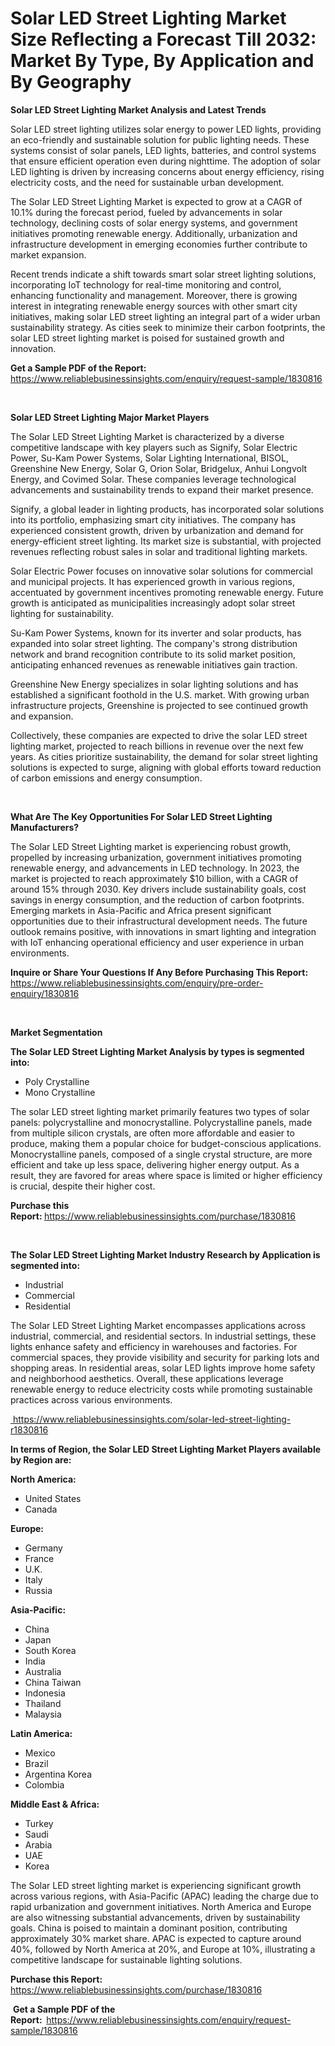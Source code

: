 <p><h1>Solar LED Street Lighting Market Size Reflecting a Forecast Till 2032: Market By Type, By Application and By Geography</h1></p><p><strong>Solar LED Street Lighting Market Analysis and Latest Trends</strong></p>
<p><p>Solar LED street lighting utilizes solar energy to power LED lights, providing an eco-friendly and sustainable solution for public lighting needs. These systems consist of solar panels, LED lights, batteries, and control systems that ensure efficient operation even during nighttime. The adoption of solar LED lighting is driven by increasing concerns about energy efficiency, rising electricity costs, and the need for sustainable urban development. </p><p>The Solar LED Street Lighting Market is expected to grow at a CAGR of 10.1% during the forecast period, fueled by advancements in solar technology, declining costs of solar energy systems, and government initiatives promoting renewable energy. Additionally, urbanization and infrastructure development in emerging economies further contribute to market expansion. </p><p>Recent trends indicate a shift towards smart solar street lighting solutions, incorporating IoT technology for real-time monitoring and control, enhancing functionality and management. Moreover, there is growing interest in integrating renewable energy sources with other smart city initiatives, making solar LED street lighting an integral part of a wider urban sustainability strategy. As cities seek to minimize their carbon footprints, the solar LED street lighting market is poised for sustained growth and innovation.</p></p>
<p><strong>Get a Sample PDF of the Report:&nbsp;</strong> <a href="https://www.reliablebusinessinsights.com/enquiry/request-sample/1830816?utm_campaign=3178&utm_medium=2&utm_source=Github&utm_content=ia&utm_term=16042025&utm_id=solar-led-street-lighting">https://www.reliablebusinessinsights.com/enquiry/request-sample/1830816</a></p>
<p>&nbsp;</p>
<p><strong>Solar LED Street Lighting Major Market Players</strong></p>
<p><p>The Solar LED Street Lighting Market is characterized by a diverse competitive landscape with key players such as Signify, Solar Electric Power, Su-Kam Power Systems, Solar Lighting International, BISOL, Greenshine New Energy, Solar G, Orion Solar, Bridgelux, Anhui Longvolt Energy, and Covimed Solar. These companies leverage technological advancements and sustainability trends to expand their market presence.</p><p>Signify, a global leader in lighting products, has incorporated solar solutions into its portfolio, emphasizing smart city initiatives. The company has experienced consistent growth, driven by urbanization and demand for energy-efficient street lighting. Its market size is substantial, with projected revenues reflecting robust sales in solar and traditional lighting markets.</p><p>Solar Electric Power focuses on innovative solar solutions for commercial and municipal projects. It has experienced growth in various regions, accentuated by government incentives promoting renewable energy. Future growth is anticipated as municipalities increasingly adopt solar street lighting for sustainability.</p><p>Su-Kam Power Systems, known for its inverter and solar products, has expanded into solar street lighting. The company's strong distribution network and brand recognition contribute to its solid market position, anticipating enhanced revenues as renewable initiatives gain traction.</p><p>Greenshine New Energy specializes in solar lighting solutions and has established a significant foothold in the U.S. market. With growing urban infrastructure projects, Greenshine is projected to see continued growth and expansion.</p><p>Collectively, these companies are expected to drive the solar LED street lighting market, projected to reach billions in revenue over the next few years. As cities prioritize sustainability, the demand for solar street lighting solutions is expected to surge, aligning with global efforts toward reduction of carbon emissions and energy consumption.</p></p>
<p>&nbsp;</p>
<p><strong>What Are The Key Opportunities For Solar LED Street Lighting Manufacturers?</strong></p>
<p><p>The Solar LED Street Lighting market is experiencing robust growth, propelled by increasing urbanization, government initiatives promoting renewable energy, and advancements in LED technology. In 2023, the market is projected to reach approximately $10 billion, with a CAGR of around 15% through 2030. Key drivers include sustainability goals, cost savings in energy consumption, and the reduction of carbon footprints. Emerging markets in Asia-Pacific and Africa present significant opportunities due to their infrastructural development needs. The future outlook remains positive, with innovations in smart lighting and integration with IoT enhancing operational efficiency and user experience in urban environments.</p></p>
<p><strong>Inquire or Share Your Questions If Any Before Purchasing This Report:</strong> <a href="https://www.reliablebusinessinsights.com/enquiry/pre-order-enquiry/1830816?utm_campaign=3178&utm_medium=2&utm_source=Github&utm_content=ia&utm_term=16042025&utm_id=solar-led-street-lighting">https://www.reliablebusinessinsights.com/enquiry/pre-order-enquiry/1830816</a></p>
<p>&nbsp;</p>
<p><strong>Market Segmentation</strong></p>
<p><strong>The Solar LED Street Lighting Market Analysis by types is segmented into:</strong></p>
<p><ul><li>Poly Crystalline</li><li>Mono Crystalline</li></ul></p>
<p><p>The solar LED street lighting market primarily features two types of solar panels: polycrystalline and monocrystalline. Polycrystalline panels, made from multiple silicon crystals, are often more affordable and easier to produce, making them a popular choice for budget-conscious applications. Monocrystalline panels, composed of a single crystal structure, are more efficient and take up less space, delivering higher energy output. As a result, they are favored for areas where space is limited or higher efficiency is crucial, despite their higher cost.</p></p>
<p><strong>Purchase this Report:&nbsp;</strong><a href="https://www.reliablebusinessinsights.com/purchase/1830816?utm_campaign=3178&utm_medium=2&utm_source=Github&utm_content=ia&utm_term=16042025&utm_id=solar-led-street-lighting">https://www.reliablebusinessinsights.com/purchase/1830816</a></p>
<p>&nbsp;</p>
<p><strong>The Solar LED Street Lighting Market Industry Research by Application is segmented into:</strong></p>
<p><ul><li>Industrial</li><li>Commercial</li><li>Residential</li></ul></p>
<p><p>The Solar LED Street Lighting Market encompasses applications across industrial, commercial, and residential sectors. In industrial settings, these lights enhance safety and efficiency in warehouses and factories. For commercial spaces, they provide visibility and security for parking lots and shopping areas. In residential areas, solar LED lights improve home safety and neighborhood aesthetics. Overall, these applications leverage renewable energy to reduce electricity costs while promoting sustainable practices across various environments.</p></p>
<p><a href="https://www.reliablebusinessinsights.com/solar-led-street-lighting-r1830816?utm_campaign=3178&utm_medium=2&utm_source=Github&utm_content=ia&utm_term=16042025&utm_id=solar-led-street-lighting">&nbsp;https://www.reliablebusinessinsights.com/solar-led-street-lighting-r1830816</a></p>
<p><strong>In terms of Region, the Solar LED Street Lighting Market Players available by Region are:</strong></p>
<p>
    <p> <strong> North America: </strong>
        <ul>
            <li>United States</li>
            <li>Canada</li>
        </ul>
        </p> 
    <p> <strong> Europe: </strong>
        <ul>
            <li>Germany</li>
            <li>France</li>
            <li>U.K.</li>
            <li>Italy</li>
            <li>Russia</li>
        </ul>
        </p> 
    <p> <strong> Asia-Pacific: </strong>
        <ul>
            <li>China</li>
            <li>Japan</li>
            <li>South Korea</li>
            <li>India</li>
            <li>Australia</li>
            <li>China Taiwan</li>
            <li>Indonesia</li>
            <li>Thailand</li>
            <li>Malaysia</li>
        </ul>
        </p> 
    <p> <strong> Latin America: </strong>
        <ul>
            <li>Mexico</li>
            <li>Brazil</li>
            <li>Argentina Korea</li>
            <li>Colombia</li>
        </ul>
        </p> 
    <p> <strong> Middle East & Africa: </strong>
        <ul>
            <li>Turkey</li>
            <li>Saudi</li>
            <li>Arabia</li>
            <li>UAE</li>
            <li>Korea</li>
        </ul>
    </p>
    </p>
<p><p>The Solar LED street lighting market is experiencing significant growth across various regions, with Asia-Pacific (APAC) leading the charge due to rapid urbanization and government initiatives. North America and Europe are also witnessing substantial advancements, driven by sustainability goals. China is poised to maintain a dominant position, contributing approximately 30% market share. APAC is expected to capture around 40%, followed by North America at 20%, and Europe at 10%, illustrating a competitive landscape for sustainable lighting solutions.</p></p>
<p><strong>Purchase this Report: </strong><a href="https://www.reliablebusinessinsights.com/purchase/1830816?utm_campaign=3178&utm_medium=2&utm_source=Github&utm_content=ia&utm_term=16042025&utm_id=solar-led-street-lighting">https://www.reliablebusinessinsights.com/purchase/1830816</a></p>
<p>&nbsp;<strong>Get a Sample PDF of the Report:&nbsp;&nbsp;</strong><a href="https://www.reliablebusinessinsights.com/enquiry/request-sample/1830816?utm_campaign=3178&utm_medium=2&utm_source=Github&utm_content=ia&utm_term=16042025&utm_id=solar-led-street-lighting">https://www.reliablebusinessinsights.com/enquiry/request-sample/1830816</a></p>
<p><strong></strong></p>
<p><p></p><p></p><p></p></p>